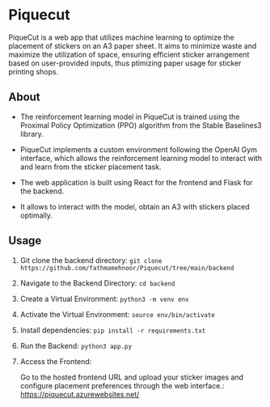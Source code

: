 # Piquecut

PiqueCut is a web app that utilizes machine learning to optimize the placement of stickers on an A3 paper sheet. It aims to minimize waste and maximize the utilization of space, ensuring efficient sticker arrangement based on user-provided inputs, thus ptimizing paper usage for sticker printing shops.

## About

 * The reinforcement learning model in PiqueCut is trained using the Proximal Policy Optimization (PPO) algorithm from the Stable Baselines3 library.
 * PiqueCut implements a custom environment following the OpenAI Gym interface, which allows the reinforcement learning model to interact with and learn from the sticker placement task.

 * The web application is built using React for the frontend and Flask for the backend.
 * It allows to interact with the model, obtain an A3 with stickers placed optimally.


## Usage


1. Git clone the backend directory: 
    `git clone https://github.com/fathmamehnoor/Piquecut/tree/main/backend`

2. Navigate to the Backend Directory:
    `cd backend`
    
3. Create a Virtual Environment:
    `python3 -m venv env`

4. Activate the Virtual Environment:
    `source env/bin/activate`

5. Install dependencies:
    `pip install -r requirements.txt`

6. Run the Backend: 
    `python3 app.py`

7. Access the Frontend:

    Go to the hosted frontend URL and upload your sticker images and configure placement preferences through the web interface.: 
    https://piquecut.azurewebsites.net/


